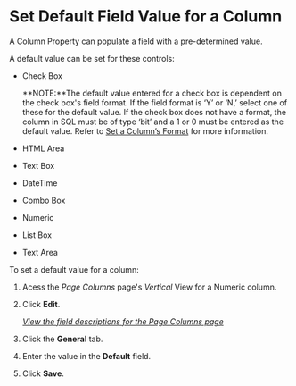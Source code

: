 # Set Default Field Value for a Column

A Column Property can populate a field with a pre-determined value.

A default value can be set for these controls:

  - Check Box
    
    **NOTE:**The default value entered for a check box is dependent on
    the check box's field format. If the field format is ‘Y’ or ‘N,’
    select one of these for the default value. If the check box does not
    have a format, the column in SQL must be of type ‘bit’ and a 1 or 0
    must be entered as the default value. Refer to [Set a Column’s
    Format](Set_a_Columns%20Format.htm) for more information.

  - HTML Area

  - Text Box

  - DateTime

  - Combo Box

  - Numeric

  - List Box

  - Text Area

To set a default value for a column:

1.  <span id="Column Properties Navigation" class="popUpLink">Acess the
    *Page Columns*</span> page's *Vertical* View for a Numeric column.

2.  Click **Edit**.
    
    *[View the field descriptions for the Page Columns
    page](../Sys_Admin/Page_Desc/Page_Columns_H.htm)*

3.  Click the **General** tab.

4.  Enter the value in the **Default** field.

5.  Click **Save**.
